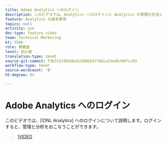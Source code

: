 ```yaml
---
title: Adobe Analytics へのログイン
description: このビデオでは、Analytics へのログインと Analytics の管理の方法と分析を開始する方法を説明します。
feature: Analytics の基本事項
topics: null
activity: use
doc-type: feature video
team: Technical Marketing
kt: 3566
role: 開業医
level: 初心者
translation-type: tm+mt
source-git-commit: f3b3fa7d91b0cb21005b57768ca23ed6700fcc03
workflow-type: tm+mt
source-wordcount: '0'
ht-degree: 0%

---
```



# Adobe Analytics へのログイン

このビデオでは、[!DNL Analytics] へのログインについて説明します。ログインすると、管理と分析をおこなうことができます。

>[!VIDEO](https://video.tv.adobe.com/v/28771/?quality=12)
